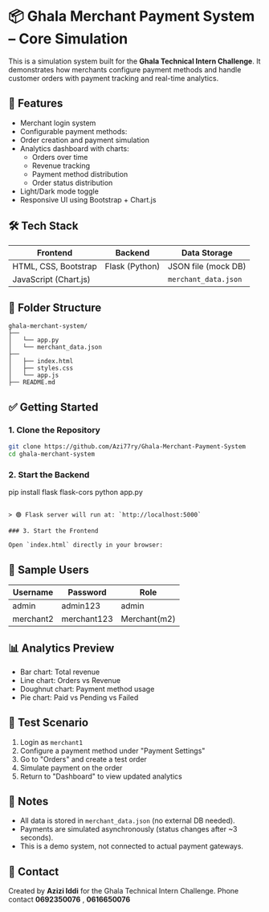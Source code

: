 # 📦 Ghala Merchant Payment System – Core Simulation

This is a simulation system built for the **Ghala Technical Intern Challenge**. It demonstrates how merchants configure payment methods and handle customer orders with payment tracking and real-time analytics.

## 🚀 Features

- Merchant login system
- Configurable payment methods:
- Order creation and payment simulation
- Analytics dashboard with charts:
  - Orders over time
  - Revenue tracking
  - Payment method distribution
  - Order status distribution
- Light/Dark mode toggle
- Responsive UI using Bootstrap + Chart.js

## 🛠️ Tech Stack

| Frontend              | Backend     | Data Storage |
|-----------------------|-------------|--------------|
| HTML, CSS, Bootstrap  | Flask (Python) | JSON file (mock DB) |
| JavaScript (Chart.js) |                 | `merchant_data.json` |

## 📁 Folder Structure

```
ghala-merchant-system/
├──
│   └── app.py
│   └── merchant_data.json
├── 
│   ├── index.html
│   ├── styles.css
│   └── app.js
├── README.md
```

## ✅ Getting Started

### 1. Clone the Repository

```bash
git clone https://github.com/Azi77ry/Ghala-Merchant-Payment-System
cd ghala-merchant-system
```

### 2. Start the Backend
pip install flask flask-cors
python app.py
```

> 🟢 Flask server will run at: `http://localhost:5000`

### 3. Start the Frontend

Open `index.html` directly in your browser:

```

## 👤 Sample Users

| Username    | Password     | Role     |
|-------------|--------------|----------|
| admin       | admin123     | admin    |
| merchant2   | merchant123  | Merchant(m2)|


## 📊 Analytics Preview

- Bar chart: Total revenue
- Line chart: Orders vs Revenue
- Doughnut chart: Payment method usage
- Pie chart: Paid vs Pending vs Failed

## 🧪 Test Scenario

1. Login as `merchant1`
2. Configure a payment method under "Payment Settings"
3. Go to "Orders" and create a test order
4. Simulate payment on the order
5. Return to "Dashboard" to view updated analytics

## 📌 Notes

- All data is stored in `merchant_data.json` (no external DB needed).
- Payments are simulated asynchronously (status changes after ~3 seconds).
- This is a demo system, not connected to actual payment gateways.

## 📧 Contact

Created by **Azizi Iddi** for the Ghala Technical Intern Challenge.
Phone contact **0692350076** , **0616650076**

